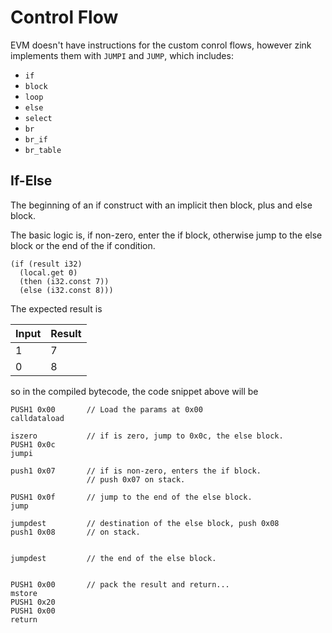 # Control Flow

EVM doesn't have instructions for the custom conrol flows, however
zink implements them with `JUMPI` and `JUMP`, which includes:

- `if`
- `block`
- `loop`
- `else`
- `select`
- `br`
- `br_if`
- `br_table`

## If-Else

The beginning of an if construct with an implicit then block, plus and else block.

The basic logic is, if non-zero, enter the if block, otherwise jump to the else block
or the end of the if condition.

```wasm
(if (result i32)
  (local.get 0)
  (then (i32.const 7))
  (else (i32.const 8)))
```

The expected result is

| Input | Result |
| ----- | ------ |
| 1     | 7      |
| 0     | 8      |

so in the compiled bytecode, the code snippet above will be

```yul
PUSH1 0x00       // Load the params at 0x00
calldataload

iszero           // if is zero, jump to 0x0c, the else block.
PUSH1 0x0c
jumpi

push1 0x07       // if is non-zero, enters the if block.
                 // push 0x07 on stack.

PUSH1 0x0f       // jump to the end of the else block.
jump

jumpdest         // destination of the else block, push 0x08
push1 0x08       // on stack.


jumpdest         // the end of the else block.


PUSH1 0x00       // pack the result and return...
mstore
PUSH1 0x20
PUSH1 0x00
return
```
